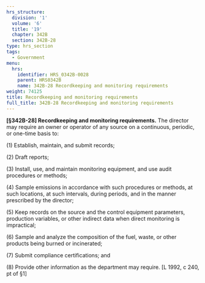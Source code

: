 ```yaml
---
hrs_structure:
  division: '1'
  volume: '6'
  title: '19'
  chapter: 342B
  section: 342B-28
type: hrs_section
tags:
  - Government
menu:
  hrs:
    identifier: HRS_0342B-0028
    parent: HRS0342B
    name: 342B-28 Recordkeeping and monitoring requirements
weight: 74125
title: Recordkeeping and monitoring requirements
full_title: 342B-28 Recordkeeping and monitoring requirements
---
```

**[§342B-28] Recordkeeping and monitoring requirements.** The director may require an owner or operator of any source on a continuous, periodic, or one-time basis to:

(1) Establish, maintain, and submit records;

(2) Draft reports;

(3) Install, use, and maintain monitoring equipment, and use audit procedures or methods;

(4) Sample emissions in accordance with such procedures or methods, at such locations, at such intervals, during periods, and in the manner prescribed by the director;

(5) Keep records on the source and the control equipment parameters, production variables, or other indirect data when direct monitoring is impractical;

(6) Sample and analyze the composition of the fuel, waste, or other products being burned or incinerated;

(7) Submit compliance certifications; and

(8) Provide other information as the department may require. [L 1992, c 240, pt of §1]